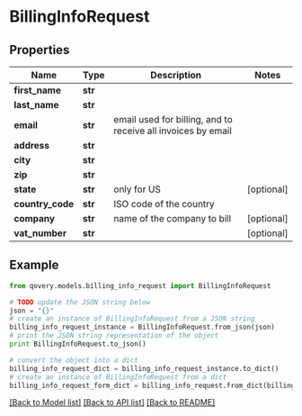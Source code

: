 # BillingInfoRequest


## Properties

Name | Type | Description | Notes
------------ | ------------- | ------------- | -------------
**first_name** | **str** |  | 
**last_name** | **str** |  | 
**email** | **str** | email used for billing, and to receive all invoices by email | 
**address** | **str** |  | 
**city** | **str** |  | 
**zip** | **str** |  | 
**state** | **str** | only for US | [optional] 
**country_code** | **str** | ISO code of the country | 
**company** | **str** | name of the company to bill | [optional] 
**vat_number** | **str** |  | [optional] 

## Example

```python
from qovery.models.billing_info_request import BillingInfoRequest

# TODO update the JSON string below
json = "{}"
# create an instance of BillingInfoRequest from a JSON string
billing_info_request_instance = BillingInfoRequest.from_json(json)
# print the JSON string representation of the object
print BillingInfoRequest.to_json()

# convert the object into a dict
billing_info_request_dict = billing_info_request_instance.to_dict()
# create an instance of BillingInfoRequest from a dict
billing_info_request_form_dict = billing_info_request.from_dict(billing_info_request_dict)
```
[[Back to Model list]](../README.md#documentation-for-models) [[Back to API list]](../README.md#documentation-for-api-endpoints) [[Back to README]](../README.md)


